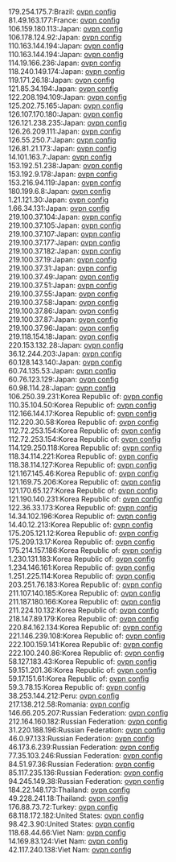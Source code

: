 179.254.175.7:Brazil: [ovpn config](vpn/179_254_175_7.ovpn)  
81.49.163.177:France: [ovpn config](vpn/81_49_163_177.ovpn)  
106.159.180.113:Japan: [ovpn config](vpn/106_159_180_113.ovpn)  
106.178.124.92:Japan: [ovpn config](vpn/106_178_124_92.ovpn)  
110.163.144.194:Japan: [ovpn config](vpn/110_163_144_194.ovpn)  
110.163.144.194:Japan: [ovpn config](vpn/110_163_144_194.ovpn)  
114.19.166.236:Japan: [ovpn config](vpn/114_19_166_236.ovpn)  
118.240.149.174:Japan: [ovpn config](vpn/118_240_149_174.ovpn)  
119.171.26.18:Japan: [ovpn config](vpn/119_171_26_18.ovpn)  
121.85.34.194:Japan: [ovpn config](vpn/121_85_34_194.ovpn)  
122.208.194.109:Japan: [ovpn config](vpn/122_208_194_109.ovpn)  
125.202.75.165:Japan: [ovpn config](vpn/125_202_75_165.ovpn)  
126.107.170.180:Japan: [ovpn config](vpn/126_107_170_180.ovpn)  
126.121.238.235:Japan: [ovpn config](vpn/126_121_238_235.ovpn)  
126.26.209.111:Japan: [ovpn config](vpn/126_26_209_111.ovpn)  
126.55.250.7:Japan: [ovpn config](vpn/126_55_250_7.ovpn)  
126.81.21.173:Japan: [ovpn config](vpn/126_81_21_173.ovpn)  
14.101.163.7:Japan: [ovpn config](vpn/14_101_163_7.ovpn)  
153.192.51.238:Japan: [ovpn config](vpn/153_192_51_238.ovpn)  
153.192.9.178:Japan: [ovpn config](vpn/153_192_9_178.ovpn)  
153.216.94.119:Japan: [ovpn config](vpn/153_216_94_119.ovpn)  
180.199.6.8:Japan: [ovpn config](vpn/180_199_6_8.ovpn)  
1.21.121.30:Japan: [ovpn config](vpn/1_21_121_30.ovpn)  
1.66.34.131:Japan: [ovpn config](vpn/1_66_34_131.ovpn)  
219.100.37.104:Japan: [ovpn config](vpn/219_100_37_104.ovpn)  
219.100.37.105:Japan: [ovpn config](vpn/219_100_37_105.ovpn)  
219.100.37.107:Japan: [ovpn config](vpn/219_100_37_107.ovpn)  
219.100.37.177:Japan: [ovpn config](vpn/219_100_37_177.ovpn)  
219.100.37.182:Japan: [ovpn config](vpn/219_100_37_182.ovpn)  
219.100.37.19:Japan: [ovpn config](vpn/219_100_37_19.ovpn)  
219.100.37.31:Japan: [ovpn config](vpn/219_100_37_31.ovpn)  
219.100.37.49:Japan: [ovpn config](vpn/219_100_37_49.ovpn)  
219.100.37.51:Japan: [ovpn config](vpn/219_100_37_51.ovpn)  
219.100.37.55:Japan: [ovpn config](vpn/219_100_37_55.ovpn)  
219.100.37.58:Japan: [ovpn config](vpn/219_100_37_58.ovpn)  
219.100.37.86:Japan: [ovpn config](vpn/219_100_37_86.ovpn)  
219.100.37.87:Japan: [ovpn config](vpn/219_100_37_87.ovpn)  
219.100.37.96:Japan: [ovpn config](vpn/219_100_37_96.ovpn)  
219.118.154.18:Japan: [ovpn config](vpn/219_118_154_18.ovpn)  
220.153.132.28:Japan: [ovpn config](vpn/220_153_132_28.ovpn)  
36.12.244.203:Japan: [ovpn config](vpn/36_12_244_203.ovpn)  
60.128.143.140:Japan: [ovpn config](vpn/60_128_143_140.ovpn)  
60.74.135.53:Japan: [ovpn config](vpn/60_74_135_53.ovpn)  
60.76.123.129:Japan: [ovpn config](vpn/60_76_123_129.ovpn)  
60.98.114.28:Japan: [ovpn config](vpn/60_98_114_28.ovpn)  
106.250.39.231:Korea Republic of: [ovpn config](vpn/106_250_39_231.ovpn)  
110.35.104.50:Korea Republic of: [ovpn config](vpn/110_35_104_50.ovpn)  
112.166.144.17:Korea Republic of: [ovpn config](vpn/112_166_144_17.ovpn)  
112.220.30.58:Korea Republic of: [ovpn config](vpn/112_220_30_58.ovpn)  
112.72.253.154:Korea Republic of: [ovpn config](vpn/112_72_253_154.ovpn)  
112.72.253.154:Korea Republic of: [ovpn config](vpn/112_72_253_154.ovpn)  
114.129.250.118:Korea Republic of: [ovpn config](vpn/114_129_250_118.ovpn)  
118.34.114.221:Korea Republic of: [ovpn config](vpn/118_34_114_221.ovpn)  
118.38.114.127:Korea Republic of: [ovpn config](vpn/118_38_114_127.ovpn)  
121.167.145.46:Korea Republic of: [ovpn config](vpn/121_167_145_46.ovpn)  
121.169.75.206:Korea Republic of: [ovpn config](vpn/121_169_75_206.ovpn)  
121.170.65.127:Korea Republic of: [ovpn config](vpn/121_170_65_127.ovpn)  
121.190.140.231:Korea Republic of: [ovpn config](vpn/121_190_140_231.ovpn)  
122.36.33.173:Korea Republic of: [ovpn config](vpn/122_36_33_173.ovpn)  
14.34.102.196:Korea Republic of: [ovpn config](vpn/14_34_102_196.ovpn)  
14.40.12.213:Korea Republic of: [ovpn config](vpn/14_40_12_213.ovpn)  
175.205.121.12:Korea Republic of: [ovpn config](vpn/175_205_121_12.ovpn)  
175.209.13.17:Korea Republic of: [ovpn config](vpn/175_209_13_17.ovpn)  
175.214.157.186:Korea Republic of: [ovpn config](vpn/175_214_157_186.ovpn)  
1.230.131.183:Korea Republic of: [ovpn config](vpn/1_230_131_183.ovpn)  
1.234.146.161:Korea Republic of: [ovpn config](vpn/1_234_146_161.ovpn)  
1.251.225.114:Korea Republic of: [ovpn config](vpn/1_251_225_114.ovpn)  
203.251.76.183:Korea Republic of: [ovpn config](vpn/203_251_76_183.ovpn)  
211.107.140.185:Korea Republic of: [ovpn config](vpn/211_107_140_185.ovpn)  
211.187.180.166:Korea Republic of: [ovpn config](vpn/211_187_180_166.ovpn)  
211.224.10.132:Korea Republic of: [ovpn config](vpn/211_224_10_132.ovpn)  
218.147.89.179:Korea Republic of: [ovpn config](vpn/218_147_89_179.ovpn)  
220.84.162.134:Korea Republic of: [ovpn config](vpn/220_84_162_134.ovpn)  
221.146.239.108:Korea Republic of: [ovpn config](vpn/221_146_239_108.ovpn)  
222.100.159.141:Korea Republic of: [ovpn config](vpn/222_100_159_141.ovpn)  
222.100.240.86:Korea Republic of: [ovpn config](vpn/222_100_240_86.ovpn)  
58.127.183.43:Korea Republic of: [ovpn config](vpn/58_127_183_43.ovpn)  
59.151.201.36:Korea Republic of: [ovpn config](vpn/59_151_201_36.ovpn)  
59.17.151.61:Korea Republic of: [ovpn config](vpn/59_17_151_61.ovpn)  
59.3.78.15:Korea Republic of: [ovpn config](vpn/59_3_78_15.ovpn)  
38.253.144.212:Peru: [ovpn config](vpn/38_253_144_212.ovpn)  
217.138.212.58:Romania: [ovpn config](vpn/217_138_212_58.ovpn)  
146.66.205.207:Russian Federation: [ovpn config](vpn/146_66_205_207.ovpn)  
212.164.160.182:Russian Federation: [ovpn config](vpn/212_164_160_182.ovpn)  
31.220.188.196:Russian Federation: [ovpn config](vpn/31_220_188_196.ovpn)  
46.0.97.133:Russian Federation: [ovpn config](vpn/46_0_97_133.ovpn)  
46.173.6.239:Russian Federation: [ovpn config](vpn/46_173_6_239.ovpn)  
77.35.103.246:Russian Federation: [ovpn config](vpn/77_35_103_246.ovpn)  
84.51.97.36:Russian Federation: [ovpn config](vpn/84_51_97_36.ovpn)  
85.117.235.136:Russian Federation: [ovpn config](vpn/85_117_235_136.ovpn)  
94.245.149.38:Russian Federation: [ovpn config](vpn/94_245_149_38.ovpn)  
184.22.148.173:Thailand: [ovpn config](vpn/184_22_148_173.ovpn)  
49.228.241.18:Thailand: [ovpn config](vpn/49_228_241_18.ovpn)  
176.88.73.72:Turkey: [ovpn config](vpn/176_88_73_72.ovpn)  
68.118.172.182:United States: [ovpn config](vpn/68_118_172_182.ovpn)  
98.42.3.90:United States: [ovpn config](vpn/98_42_3_90.ovpn)  
118.68.44.66:Viet Nam: [ovpn config](vpn/118_68_44_66.ovpn)  
14.169.83.124:Viet Nam: [ovpn config](vpn/14_169_83_124.ovpn)  
42.117.240.138:Viet Nam: [ovpn config](vpn/42_117_240_138.ovpn)  
